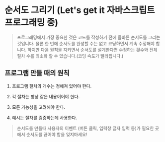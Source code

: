 
# 순서도 그리기 (Let's get it 자바스크립트 프로그래밍 중)

> 프로그래밍에서 가장 중요한 것은 코드를 작성하기 전에 올바른 순서도를 그리는 것입니다. 물론 한 번에 순서도를 완성할 수는 없고 코딩하면서 계속 수정해야 합니다. 하지만 다음 원칙을 지키면서 순서도를 설계한다면 수정하는 횟수와 전체 절차 수를 최소화 할 수 있습니다.(코딩 속도가 빨라집니다.) 

## 프로그램 만들 때의 원칙

1. 프로그램 절차의 개수는 정해져 있어야 한다.

2. 각 절차는 항상 같은 내용이어야 한다.

4. 모든 가능성을 고려해야 한다.

6. 예시는 절차를 검증하는데 사용한다.

> 순서도를 만들때 사용자의 이벤트 (버튼 클릭, 입력창 글자 입력 등)가 필요한 곳에서 순서도를 끊어야 함을 잊지마세요!

